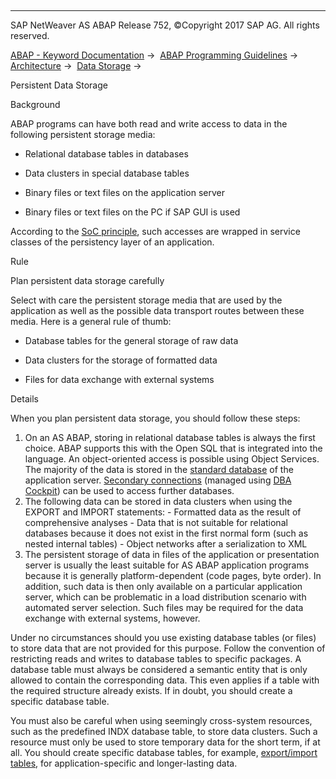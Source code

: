   

* * *

SAP NetWeaver AS ABAP Release 752, ©Copyright 2017 SAP AG. All rights reserved.

[ABAP - Keyword Documentation](javascript:call_link\('abenabap.htm'\)) →  [ABAP Programming Guidelines](javascript:call_link\('abenabap_pgl.htm'\)) →  [Architecture](javascript:call_link\('abenarchitecture_guidl.htm'\)) →  [Data Storage](javascript:call_link\('abendata_storage_guidl.htm'\)) → 

Persistent Data Storage

Background

ABAP programs can have both read and write access to data in the following persistent storage media:

-   Relational database tables in databases

-   Data clusters in special database tables

-   Binary files or text files on the application server

-   Binary files or text files on the PC if SAP GUI is used

According to the [SoC principle](javascript:call_link\('abenseperation_concerns_guidl.htm'\) "Guideline"), such accesses are wrapped in service classes of the persistency layer of an application.

Rule

Plan persistent data storage carefully

Select with care the persistent storage media that are used by the application as well as the possible data transport routes between these media. Here is a general rule of thumb:

-   Database tables for the general storage of raw data

-   Data clusters for the storage of formatted data

-   Files for data exchange with external systems

Details

When you plan persistent data storage, you should follow these steps:

1.  On an AS ABAP, storing in relational database tables is always the first choice. ABAP supports this with the Open SQL that is integrated into the language. An object-oriented access is possible using Object Services. The majority of the data is stored in the [standard database](javascript:call_link\('abenstandard_db_glosry.htm'\) "Glossary Entry") of the application server. [Secondary connections](javascript:call_link\('abensecondary_db_connection_glosry.htm'\) "Glossary Entry") (managed using [DBA Cockpit](javascript:call_link\('abendba_cockpit_glosry.htm'\) "Glossary Entry")) can be used to access further databases.
2.  The following data can be stored in data clusters when using the EXPORT and IMPORT statements:
    \- Formatted data as the result of comprehensive analyses
    \- Data that is not suitable for relational databases because it does not exist in the first normal form (such as nested internal tables)
    \- Object networks after a serialization to XML
3.  The persistent storage of data in files of the application or presentation server is usually the least suitable for AS ABAP application programs because it is generally platform-dependent (code pages, byte order). In addition, such data is then only available on a particular application server, which can be problematic in a load distribution scenario with automated server selection. Such files may be required for the data exchange with external systems, however.

Under no circumstances should you use existing database tables (or files) to store data that are not provided for this purpose. Follow the convention of restricting reads and writes to database tables to specific packages. A database table must always be considered a semantic entity that is only allowed to contain the corresponding data. This even applies if a table with the required structure already exists. If in doubt, you should create a specific database table.

You must also be careful when using seemingly cross-system resources, such as the predefined INDX database table, to store data clusters. Such a resource must only be used to store temporary data for the short term, if at all. You should create specific database tables, for example, [export/import tables](javascript:call_link\('abenexport_import_table_glosry.htm'\) "Glossary Entry"), for application-specific and longer-lasting data.